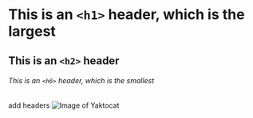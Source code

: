 # This is an `<h1>` header, which is the largest
## This is an `<h2>` header
###### This is an `<h6>` header, which is the smallest
add headers
![Image of Yaktocat](https://octodex.github.com/images/yaktocat.png)
